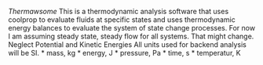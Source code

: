 *Thermawsome*
This is a thermodynamic analysis software that uses coolprop to evaluate fluids at specific states and uses thermodynamic energy balances to evaluate the system of state change processes. 
For now I am assuming steady state, steady flow for all systems. That might change. 
Neglect Potential and Kinetic Energies
All units used for backend analysis will be SI. 
    * mass, kg
    * energy, J
    * pressure, Pa
    * time, s
    * temperatur, K 
